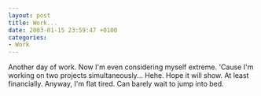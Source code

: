 ```yaml
---
layout: post
title: Work...
date: 2003-01-15 23:59:47 +0100
categories:
- Work
---
```

Another day of work. Now I'm even considering myself extreme. 'Cause I'm working on two projects simultaneously... Hehe. Hope it will show. At least financially. Anyway, I'm flat tired. Can barely wait to jump into bed.

